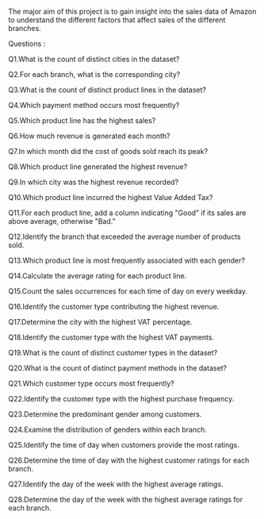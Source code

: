The major aim of this project is to gain insight into the sales data of Amazon to understand the different factors that affect sales of the different branches.

Questions :

Q1.What is the count of distinct cities in the dataset?

Q2.For each branch, what is the corresponding city?

Q3.What is the count of distinct product lines in the dataset?

Q4.Which payment method occurs most frequently?

Q5.Which product line has the highest sales?

Q6.How much revenue is generated each month?

Q7.In which month did the cost of goods sold reach its peak?

Q8.Which product line generated the highest revenue?

Q9.In which city was the highest revenue recorded?

Q10.Which product line incurred the highest Value Added Tax?

Q11.For each product line, add a column indicating "Good" if its sales are above average, otherwise "Bad."

Q12.Identify the branch that exceeded the average number of products sold.

Q13.Which product line is most frequently associated with each gender?

Q14.Calculate the average rating for each product line.

Q15.Count the sales occurrences for each time of day on every weekday.

Q16.Identify the customer type contributing the highest revenue.

Q17.Determine the city with the highest VAT percentage.

Q18.Identify the customer type with the highest VAT payments.

Q19.What is the count of distinct customer types in the dataset?

Q20.What is the count of distinct payment methods in the dataset?

Q21.Which customer type occurs most frequently?

Q22.Identify the customer type with the highest purchase frequency.

Q23.Determine the predominant gender among customers.

Q24.Examine the distribution of genders within each branch.

Q25.Identify the time of day when customers provide the most ratings.

Q26.Determine the time of day with the highest customer ratings for each branch.

Q27.Identify the day of the week with the highest average ratings.

Q28.Determine the day of the week with the highest average ratings for each branch.


